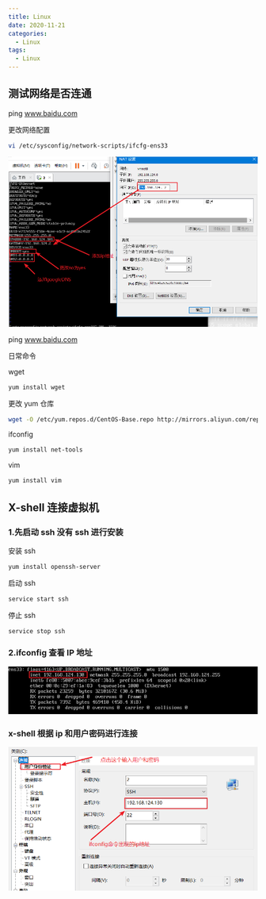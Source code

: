 ```yaml
---
title: Linux
date: 2020-11-21
categories:
  - Linux
tags:
  - Linux
---
```


## 测试网络是否连通

ping www.baidu.com

更改网络配置

```bash
vi /etc/sysconfig/network-scripts/ifcfg-ens33
```

![image-20201205110537387](./picture/image-20201205110537387.png)

ping www.baidu.com

日常命令

wget

```bash
yum install wget
```

更改 yum 仓库

```bash
wget -O /etc/yum.repos.d/CentOS-Base.repo http://mirrors.aliyun.com/repo/Centos-7.repo
```

ifconfig

```bash
yum install net-tools
```

vim

```bash
yum install vim
```

## X-shell 连接虚拟机

### 1.先启动 ssh 没有 ssh 进行安装

安装 ssh

```bash
yum install openssh-server
```

启动 ssh

```bash
service start ssh
```

停止 ssh

```bash
service stop ssh
```

### 2.ifconfig 查看 IP 地址

![image-20201205112748195](./picture/image-20201205112748195.png)

### x-shell 根据 ip 和用户密码进行连接

![image-20201205113356091](./picture/image-20201205113356091.png)
